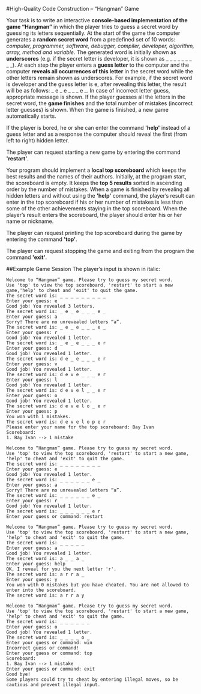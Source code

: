#High-Quality Code Construction – “Hangman” Game

Your task is to write an interactive **console-based implementation of the game “Hangman”** in which the player tries to guess a secret word by guessing its letters sequentially. At the start of the game the computer generates a **random secret word** from a predefined set of 10 words: _computer, programmer, software, debugger, compiler, developer, algorithm, array, method and variable_. The generated word is initially shown as **underscores** (e.g. if the secret letter is developer, it is shown as _ _ _ _ _ _ _ _ _). At each step the player enters a **guess letter** to the computer and the computer **reveals all occurrences of this letter** in the secret word while the other letters remain shown as underscores. For example, if the secret word is developer and the guess letter is e, after revealing this letter, the result will be as follows:  _ e _ e _ _ _ e _. In case of incorrect letter guess, appropriate message is shown. If the player guesses all the letters in the secret word, the **game finishes** and the total number of mistakes (incorrect letter guesses) is shown. When the game is finished, a new game automatically starts.

If the player is bored, he or she can enter the command **'help'** instead of a guess letter and as a response the computer should reveal the first (from left to right) hidden letter.

The player can request starting a new game by entering the command **'restart'**.

Your program should implement a **local top scoreboard** which keeps the best results and the names of their authors. Initially, at the program start, the scoreboard is empty. It keeps the **top 5 results** sorted in ascending order by the number of mistakes. When a game is finished by revealing all hidden letters and without using the **'help'** command, the player’s result can enter in the top scoreboard if his or her number of mistakes is less than some of the other achievements staying in the top scoreboard. When the player’s result enters the scoreboard, the player should enter his or her name or nickname.

The player can request printing the top scoreboard during the game by entering the command **'top'**.

The player can request stopping the game and exiting from the program the command **'exit'**.

##Example Game Session
The player’s input is shown in italic:
```
Welcome to “Hangman” game. Please try to guess my secret word.
Use 'top' to view the top scoreboard, 'restart' to start a new game,'help' to cheat and 'exit' to quit the game.
The secret word is: _ _ _ _ _ _ _ _ _
Enter your guess: e
Good job! You revealed 3 letters.
The secret word is: _ e _ e _ _ _ e _
Enter your guess: a
Sorry! There are no unrevealed letters “a”.
The secret word is: _ e _ e _ _ _ e _
Enter your guess: r
Good job! You revealed 1 letter.
The secret word is: _ e _ e _ _ _ e r
Enter your guess: d
Good job! You revealed 1 letter.
The secret word is: d e _ e _ _ _ e r
Enter your guess: v
Good job! You revealed 1 letter.
The secret word is: d e v e _ _ _ e r
Enter your guess: l
Good job! You revealed 1 letter.
The secret word is: d e v e l _ _ e r
Enter your guess: o
Good job! You revealed 1 letter.
The secret word is: d e v e l o _ e r
Enter your guess: p
You won with 1 mistakes.
The secret word is: d e v e l o p e r
Please enter your name for the top scoreboard: Bay Ivan
Scoreboard:
1. Bay Ivan --> 1 mistake

Welcome to “Hangman” game. Please try to guess my secret word.
Use 'top' to view the top scoreboard, 'restart' to start a new game, 'help' to cheat and 'exit' to quit the game.
The secret word is: _ _ _ _ _ _ _ _
Enter your guess: e
Good job! You revealed 1 letter.
The secret word is: _ _ _ _ _ _ e _
Enter your guess: a
Sorry! There are no unrevealed letters “a”.
The secret word is: _ _ _ _ _ _ e _
Enter your guess: r
Good job! You revealed 1 letter.
The secret word is: _ _ _ _ _ _ e r
Enter your guess or command: restart

Welcome to “Hangman” game. Please try to guess my secret word.
Use 'top' to view the top scoreboard, 'restart' to start a new game, 'help' to cheat and 'exit' to quit the game.
The secret word is: _ _ _ _ _
Enter your guess: a
Good job! You revealed 1 letter.
The secret word is: a _ _ a _
Enter your guess: help
OK, I reveal for you the next letter 'r'.
The secret word is: a r r a _
Enter your guess: y
You won with 0 mistakes but you have cheated. You are not allowed to enter into the scoreboard.
The secret word is: a r r a y

Welcome to “Hangman” game. Please try to guess my secret word.
Use 'top' to view the top scoreboard, 'restart' to start a new game, 'help' to cheat and 'exit' to quit the game.
The secret word is: _ _ _ _ _ _
Enter your guess: o
Good job! You revealed 1 letter.
The secret word is: _ _ _ _ o _
Enter your guess or command: win
Incorrect guess or command!
Enter your guess or command: top
Scoreboard:
1. Bay Ivan --> 1 mistake
Enter your guess or command: exit
Good bye!
Some players could try to cheat by entering illegal moves, so be cautious and prevent illegal input.
```
